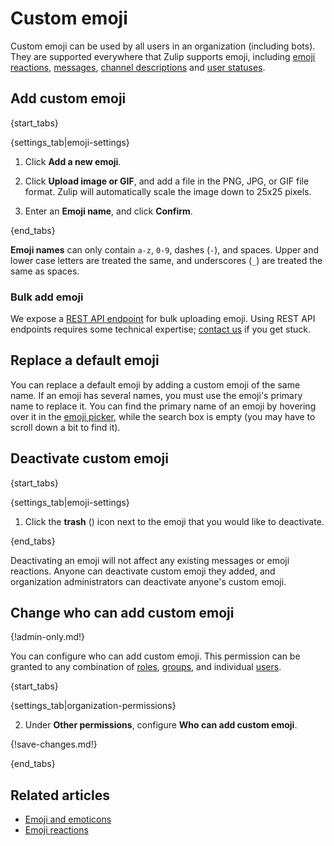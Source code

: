 # Custom emoji

Custom emoji can be used by all users in an organization (including
bots).  They are supported everywhere that Zulip supports emoji,
including [emoji reactions][emoji-reactions],
[messages][emoji-messages], [channel descriptions][emoji-channels] and
[user statuses][emoji-status].

[emoji-reactions]: /help/emoji-reactions
[emoji-messages]: /help/format-your-message-using-markdown#emoji-and-emoticons
[emoji-channels]: /help/change-the-channel-description
[emoji-status]: /help/status-and-availability

## Add custom emoji

{start_tabs}

{settings_tab|emoji-settings}

1. Click **Add a new emoji**.

1. Click **Upload image or GIF**, and add a file in the PNG, JPG, or
   GIF file format. Zulip will automatically scale the image down to
   25x25 pixels.

1. Enter an **Emoji name**, and click **Confirm**.

{end_tabs}

**Emoji names** can only contain `a-z`, `0-9`, dashes (`-`), and spaces.
Upper and lower case letters are treated the same, and underscores (`_`)
are treated the same as spaces.

### Bulk add emoji

We expose a [REST API endpoint](/api/upload-custom-emoji) for bulk uploading
emoji. Using REST API endpoints requires some technical expertise;
[contact us](/help/contact-support) if you get stuck.

## Replace a default emoji

You can replace a default emoji by adding a custom emoji of the same
name. If an emoji has several names, you must use the emoji's primary name
to replace it. You can find the primary name of an emoji by hovering over it
in the [emoji picker](/help/emoji-and-emoticons#use-an-emoji-in-your-message),
while the search box is empty (you may have to scroll down a bit to find it).

## Deactivate custom emoji

{start_tabs}

{settings_tab|emoji-settings}

1. Click the **trash** (<i class="fa fa-trash-o"></i>) icon next to the
   emoji that you would like to deactivate.

{end_tabs}

Deactivating an emoji will not affect any existing messages or emoji
reactions. Anyone can deactivate custom emoji they added, and organization
administrators can deactivate anyone's custom emoji.

## Change who can add custom emoji

{!admin-only.md!}

You can configure who can add custom emoji. This permission can be granted to
any combination of [roles](/help/user-roles), [groups](/help/user-groups), and
individual [users](/help/introduction-to-users).

{start_tabs}

{settings_tab|organization-permissions}

2. Under **Other permissions**, configure **Who can add custom emoji**.

{!save-changes.md!}

{end_tabs}

## Related articles

* [Emoji and emoticons](/help/emoji-and-emoticons)
* [Emoji reactions](/help/emoji-reactions)

